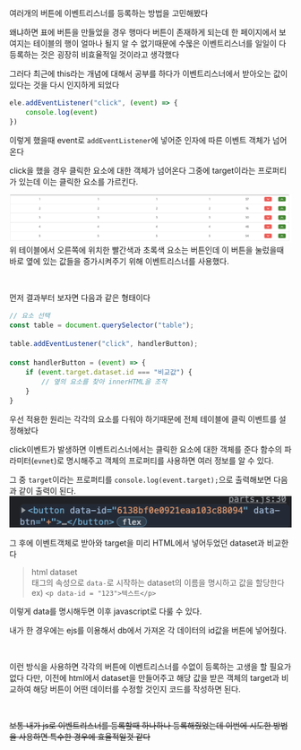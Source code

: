여러개의 버튼에 이벤트리스너를 등록하는 방법을 고민해봤다

왜냐하면 표에 버튼을 만들었을 경우 행마다 버튼이 존재하게 되는데 한 페이지에서 보여지는 테이블의 행이 얼마나 될지 알 수 없기때문에 수묺은 이벤트리스너를 일일이 다 등록하는 것은 굉장히 비효율적일 것이라고 생각했다

그러다 최근에 this라는 개념에 대해서 공부를 하다가 이벤트리스너에서 받아오는 값이 있다는 것을 다시 인지하게 되었다
```javascript
ele.addEventListener("click", (event) => {
    console.log(event)
})
```

이렇게 했을때 event로 `addEventListener`에 넣어준 인자에 따른 이벤트 객체가 넘어온다

click을 했을 경우 클릭한 요소에 대한 객체가 넘어온다 그중에 target이라는 프로퍼티가 있는데 이는 클릭한 요소를 가르킨다.

![button](./img/table.png)
위 테이블에서 오른쪽에 위치한 빨간색과 초록색 요소는 버튼인데 이 버튼을 눌렀을때 바로 옆에 있는 값들을 증가시켜주기 위해 이벤트리스너를 사용했다.

<br>

먼저 결과부터 보자면 다음과 같은 형태이다
```javascript
// 요소 선택
const table = document.querySelector("table");

table.addEventLustener("click", handlerButton);

const handlerButton = (event) => {
    if (event.target.dataset.id === "비교값") {
        // 옆의 요소를 찾아 innerHTML을 조작
    }
}
```

우선 적용한 원리는 각각의 요소를 다워야 하기때문에 전체 테이블에 클릭 이벤트를 설정해놨다

click이벤트가 발생하면 이벤트리스너에서는 클릭한 요소에 대한 객체를 준다 함수의 파라미터(`evnet`)로 명시해주고 객체의 프로퍼티를 사용하면 여러 정보를 알 수 있다.

그 중 `target`이라는 프로퍼티를 `console.log(event.target);`으로 출력해보면 다음과 같이 출력이 된다.
![target](./img/target.png)

그 후에 이벤트객체로 받아와 target을 미리 HTML에서 넣어두었던 dataset과 비교한다

> html dataset  
태그의 속성으로 `data-`로 시작하는 dataset의 이름을 명시하고 값을 할당한다  
ex) `<p data-id = "123">텍스트</p>` 

이렇게 data를 명시해두면 이후 javascript로 다룰 수 있다.

내가 한 경우에는 ejs를 이용해서 db에서 가져온 각 데이터의 id값을 버튼에 넣어줬다.

<br>

이런 방식을 사용하면 각각의 버튼에 이벤트리스너를 수없이 등록하는 고생을 할 필요가 없다 다만, 이전에 html에서 dataset을 만들어주고 해당 값을 받은 객체의 target과 비교하여 해당 버튼이 어떤 데이터를 수정할 것인지 코드를 작성하면 된다.

<br>

~~보통 내가 js로 이벤트리스너를 등록할때 하나하나 등록해줬었는데 이번에 시도한 방법을 사용하면 특수한 경우에 효율적일것 같다~~










